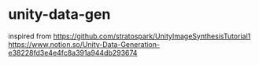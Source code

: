 # unity-data-gen

inspired from https://github.com/stratospark/UnityImageSynthesisTutorial1
https://www.notion.so/Unity-Data-Generation-e38228fd3e4e4fc8a391a944db293674
